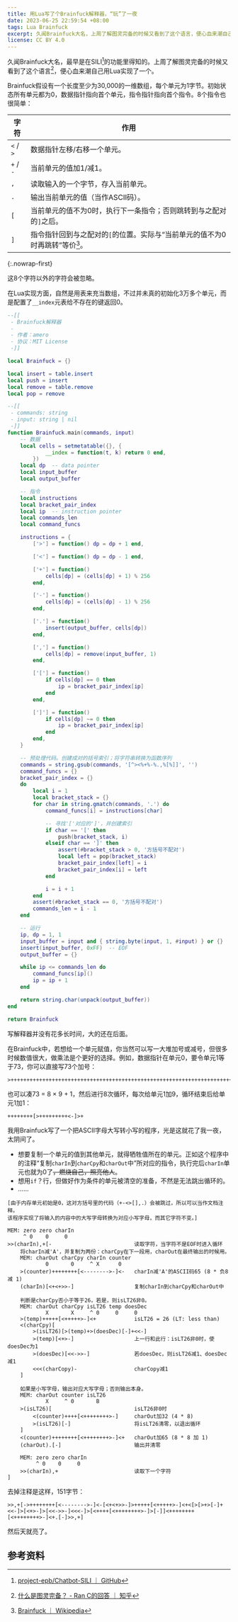 ```yaml
---
title: 用Lua写了个Brainfuck解释器，“玩”了一夜
date: 2023-06-25 22:59:54 +08:00
tags: Lua Brainfuck
excerpt: 久闻Brainfuck大名，上周了解图灵完备的时候又看到了这个语言，便心血来潮自己用Lua实现了一个，“玩”了一夜。
license: CC BY 4.0
---
```


久闻Brainfuck大名，最早是在SILI[^SILI]的功能里得知的。上周了解图灵完备的时候又看到了这个语言[^Turing]，便心血来潮自己用Lua实现了一个。

Brainfuck假设有一个长度至少为30&zwj;,&zwj;000的一维数组，每个单元为1字节。初始状态所有单元都为0，数据指针指向首个单元，指令指针指向首个指令。8个指令也很简单：

| 字符 | 作用 |
| --- | --- |
| `<` / `>` | 数据指针左移/右移一个单元。 |
| `+` / `-` | 当前单元的值加1/减1。 |
| `,` | 读取输入的一个字节，存入当前单元。 |
| `.` | 输出当前单元的值（当作ASCII码）。 |
| `[` | 当前单元的值不为0时，执行下一条指令；否则跳转到与之配对的`]`之后。 |
| `]` | 指令指针回到与之配对的`[`的位置。实际与“当前单元的值不为0时再跳转”等价[^enwp]。 |
{:.nowrap-first}

这8个字符以外的字符会被忽略。

在Lua实现方面，自然是用表来充当数组，不过并未真的初始化3万多个单元，而是配置了`__index`元表给不存在的键返回0。

```lua
--[[
 - Brainfuck解释器
 -
 - 作者：amero
 - 协议：MIT License
 -]]

local Brainfuck = {}

local insert = table.insert
local push = insert
local remove = table.remove
local pop = remove

--[[
 - commands: string
 - input: string | nil
 -]]
function Brainfuck.main(commands, input)
	-- 数据
	local cells = setmetatable({}, {
			__index = function(t, k) return 0 end,
		})
	local dp  -- data pointer
	local input_buffer
	local output_buffer

	-- 指令
	local instructions
	local bracket_pair_index
	local ip  -- instruction pointer
	local commands_len
	local command_funcs

	instructions = {
		['>'] = function() dp = dp + 1 end,

		['<'] = function() dp = dp - 1 end,

		['+'] = function()
			cells[dp] = (cells[dp] + 1) % 256
		end,

		['-'] = function()
			cells[dp] = (cells[dp] - 1) % 256
		end,

		['.'] = function()
			insert(output_buffer, cells[dp])
		end,

		[','] = function()
			cells[dp] = remove(input_buffer, 1)
		end,

		['['] = function()
			if cells[dp] == 0 then
				ip = bracket_pair_index[ip]
			end
		end,

		[']'] = function()
			if cells[dp] ~= 0 then
				ip = bracket_pair_index[ip]
			end
		end,
	}

	-- 预处理代码。创建成对的括号索引；将字符串转换为函数序列
	commands = string.gsub(commands, '[^><%+%-%.,%[%]]', '')
	command_funcs = {}
	bracket_pair_index = {}
	do
		local i = 1
		local bracket_stack = {}
		for char in string.gmatch(commands, '.') do
			command_funcs[i] = instructions[char]

			-- 寻找'['对应的']'，并创建索引
			if char == '[' then
				push(bracket_stack, i)
			elseif char == ']' then
				assert(#bracket_stack > 0, '方括号不配对')
				local left = pop(bracket_stack)
				bracket_pair_index[left] = i
				bracket_pair_index[i] = left
			end

			i = i + 1
		end
		assert(#bracket_stack == 0, '方括号不配对')
		commands_len = i - 1
	end

	-- 运行
	ip, dp = 1, 1
	input_buffer = input and { string.byte(input, 1, #input) } or {}
	insert(input_buffer, 0xFF)  -- EOF
	output_buffer = {}

	while ip <= commands_len do
		command_funcs[ip]()
		ip = ip + 1
	end

	return string.char(unpack(output_buffer))
end

return Brainfuck
```

写解释器并没有花多长时间，大的还在后面。

在Brainfuck中，若想给一个单元赋值，你当然可以写一大堆加号或减号，但很多时候数值很大，做乘法是个更好的选择。例如，数据指针在单元0，要令单元1等于73，你可以直接写73个加号：

```brainfuck
>++++++++++++++++++++++++++++++++++++++++++++++++++++++++++++++++++++++++++++++++++
```

也可以凑73 = 8 × 9 + 1，然后进行8次循环，每次给单元1加9，循环结束后给单元1加1：

```brainfuck
++++++++[>+++++++++<-]>+
```

我用Brainfuck写了一个把ASCII字母大写转小写的程序，光是这就花了我一夜，太阴间了。

- 想要复制一个单元的值到其他单元，就得牺牲值所在的单元。正如这个程序中的注释“复制`charIn`到`charCpy`和`charOut`中”所对应的指令，执行完后`charIn`单元也就为0了~~，燃烧自己，照亮他人~~。
- 想用`if`？行，但做好作为条件的单元被清空的准备，不然是无法跳出循环的。
- ……

```brainfuck
[由于内存单元初始是0，这对方括号里的代码（+-<>[],.）会被跳过，所以可以当作文档注释。
该程序实现了将输入的内容中的大写字母转换为对应小写字母，而其它字符不变。]

MEM: zero zero charIn
     ^ 0    0     0
>>(charIn),+[-                          读取字符，当字符不是EOF时进入循环
    将charIn减'A'，并复制为两份：charCpy在下一段用，charOut在最终输出的时候用。
    MEM: charOut charCpy charIn counter
            0       0     ^ X      0
    >(counter)++++++++[<-------->-]<-   charIn减'A'的ASCII码65 (8 * 负8 减 1)
    (charIn)[<+<+>>-]                   复制charIn到charCpy和charOut中

    判断是charCpy否小于等于26，若是，则isLT26非0。
    MEM: charOut charCpy isLT26 temp doesDec
            X       X     ^ 0     0     0
    >(temp)+++++[<+++++>-]<+            isLT26 = 26 (LT: less than)
    <(charCpy)[
        >(isLT26)[>(temp)+>(doesDec)[-]+<<-]
        >(temp)[<+>-]                   上一行和此行：isLT26非0时，使doesDec为1
        >(doesDec)[<<->>-]              若doesDec，则isLT26减1、doesDec减1
        <<<(charCopy)-                  charCopy减1
    ]

    如果是小写字母，输出对应大写字母；否则输出本身。
    MEM: charOut counter isLT26
            X     ^ 0       B
    >(isLT26)[                          isLT26非0时
        <(counter)++++[<++++++++>-]     charOut加32 (4 * 8)
        >(isLT26)[-]                    将isLT26清零，以退出循环
    ]
    <(counter)++++++++[<++++++++>-]<+   charOut加65 (8 * 8 加 1)
    (charOut).[-]                       输出并清零

    MEM: zero zero charIn
         ^ 0    0     0
    >>(charIn),+                        读取下一个字符
]
```

去掉注释是这样，151字节：

```brainfuck
>>,+[->++++++++[<-------->-]<-[<+<+>>-]>+++++[<+++++>-]<+<[>[>+>[-]+<<-]>[<+>-]>[<<->>-]<<<-]>[<++++[<++++++++>-]>[-]]<++++++++[<++++++++>-]<+.[-]>>,+]
```

然后天就亮了。

## 参考资料

[^SILI]: [project-epb/Chatbot-SILI ｜ GitHub](https://github.com/project-epb/Chatbot-SILI)

[^Turing]: [什么是图灵完备？ - Ran C的回答 ｜ 知乎](https://www.zhihu.com/question/20115374/answer/288346717)

[^enwp]: [Brainfuck ｜ Wikipedia](https://en.wikipedia.org/wiki/Brainfuck)
